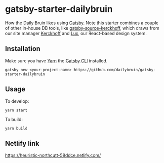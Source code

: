 # gatsby-starter-dailybruin

How the Daily Bruin likes using [Gatsby](https://www.gatsbyjs.org). Note this starter combines a couple of other in-house DB tools, like [gatsby-source-kerckhoff](https://github.com/dailybruin/gatsby-source-kerckhoff), which draws from our site manager [Kerckhoff](https://github.com/dailybruin/kerckhoff) and [Lux](https://github.com/dailybruin/lux), our React-based design system.

## Installation

Make sure you have [Yarn](https://yarnpkg.com/en/) the [Gatsby CLI](https://www.gatsbyjs.org/docs/#using-the-gatsby-cli) installed.

```
gatsby new <your-project-name> https://github.com/dailybruin/gatsby-starter-dailybruin
```

## Usage

To develop:

```
yarn start
```

To build:

```
yarn build
```
## Netlify link
https://heuristic-northcutt-58ddce.netlify.com/
